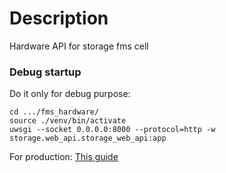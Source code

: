 # Description

Hardware API for storage fms cell

### Debug startup

Do it only for debug purpose:

```
cd .../fms_hardware/
source ./venv/bin/activate
uwsgi --socket 0.0.0.0:8000 --protocol=http -w storage.web_api.storage_web_api:app
```

For production:
[This guide](https://www.digitalocean.com/community/tutorials/how-to-serve-flask-applications-with-uwsgi-and-nginx-on-ubuntu-14-04)
